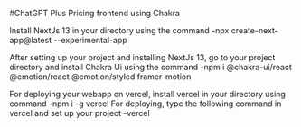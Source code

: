 #ChatGPT Plus Pricing frontend using Chakra

Install NextJs 13 in your directory using the command
        -npx create-next-app@latest --experimental-app
        
After setting up your project and installing NextJs 13, go to your project directory and install Chakra Ui using the command
        -npm i @chakra-ui/react @emotion/react @emotion/styled framer-motion

For deploying your webapp on vercel, install vercel in your directory using command
        -npm i -g vercel
For deploying, type the following command in vercel and set up your project
        -vercel
